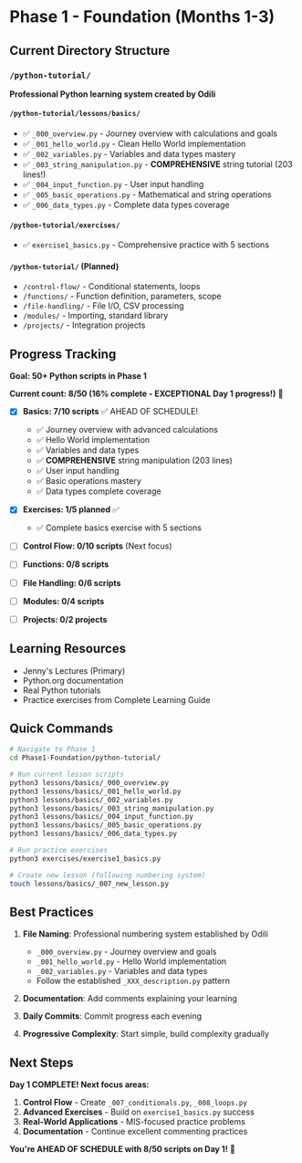 # Phase 1 - Foundation (Months 1-3)

## Current Directory Structure

### `/python-tutorial/`
**Professional Python learning system created by Odili**

#### `/python-tutorial/lessons/basics/`
- ✅ `_000_overview.py` - Journey overview with calculations and goals
- ✅ `_001_hello_world.py` - Clean Hello World implementation
- ✅ `_002_variables.py` - Variables and data types mastery
- ✅ `_003_string_manipulation.py` - **COMPREHENSIVE** string tutorial (203 lines!)
- ✅ `_004_input_function.py` - User input handling
- ✅ `_005_basic_operations.py` - Mathematical and string operations
- ✅ `_006_data_types.py` - Complete data types coverage

#### `/python-tutorial/exercises/`
- ✅ `exercise1_basics.py` - Comprehensive practice with 5 sections

#### `/python-tutorial/` (Planned)
- `/control-flow/` - Conditional statements, loops
- `/functions/` - Function definition, parameters, scope
- `/file-handling/` - File I/O, CSV processing
- `/modules/` - Importing, standard library
- `/projects/` - Integration projects

## Progress Tracking

**Goal: 50+ Python scripts in Phase 1**

**Current count: 8/50 (16% complete - EXCEPTIONAL Day 1 progress!)** 🚀

- [x] **Basics: 7/10 scripts** ✅ AHEAD OF SCHEDULE!
  - ✅ Journey overview with advanced calculations
  - ✅ Hello World implementation
  - ✅ Variables and data types
  - ✅ **COMPREHENSIVE** string manipulation (203 lines)
  - ✅ User input handling
  - ✅ Basic operations mastery
  - ✅ Data types complete coverage
  
- [x] **Exercises: 1/5 planned** ✅
  - ✅ Complete basics exercise with 5 sections
  
- [ ] **Control Flow: 0/10 scripts** (Next focus)
- [ ] **Functions: 0/8 scripts** 
- [ ] **File Handling: 0/6 scripts**
- [ ] **Modules: 0/4 scripts**
- [ ] **Projects: 0/2 projects**

## Learning Resources

- Jenny's Lectures (Primary)
- Python.org documentation
- Real Python tutorials
- Practice exercises from Complete Learning Guide

## Quick Commands

```bash
# Navigate to Phase 1
cd Phase1-Foundation/python-tutorial/

# Run current lesson scripts
python3 lessons/basics/_000_overview.py
python3 lessons/basics/_001_hello_world.py
python3 lessons/basics/_002_variables.py
python3 lessons/basics/_003_string_manipulation.py
python3 lessons/basics/_004_input_function.py
python3 lessons/basics/_005_basic_operations.py
python3 lessons/basics/_006_data_types.py

# Run practice exercises
python3 exercises/exercise1_basics.py

# Create new lesson (following numbering system)
touch lessons/basics/_007_new_lesson.py
```

## Best Practices

1. **File Naming**: Professional numbering system established by Odili
   - `_000_overview.py` - Journey overview and goals
   - `_001_hello_world.py` - Hello World implementation
   - `_002_variables.py` - Variables and data types
   - Follow the established `_XXX_description.py` pattern

2. **Documentation**: Add comments explaining your learning
3. **Daily Commits**: Commit progress each evening
4. **Progressive Complexity**: Start simple, build complexity gradually

## Next Steps

**Day 1 COMPLETE! Next focus areas:**

1. **Control Flow** - Create `_007_conditionals.py`, `_008_loops.py`
2. **Advanced Exercises** - Build on `exercise1_basics.py` success
3. **Real-World Applications** - MIS-focused practice problems
4. **Documentation** - Continue excellent commenting practices

**You're AHEAD OF SCHEDULE with 8/50 scripts on Day 1!** 💪
